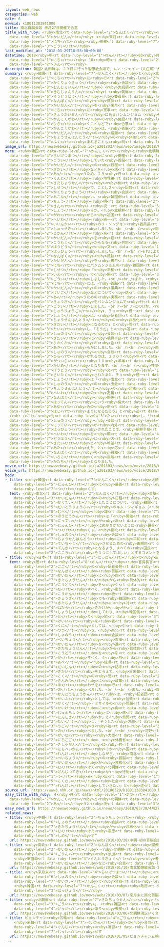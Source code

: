 ```yaml
---
layout: web_news
categories: web
cate: 6
newsid: k10011383841000
title: 南北首脳会談 来月27日開催で合意
title_with_ruby: <ruby>南北<rt data-ruby-level="2">なんぼく</rt></ruby><ruby>首脳<rt data-ruby-level="6">しゅのう</rt></ruby><ruby>会談<rt
  data-ruby-level="3">かいだん</rt></ruby> <ruby>来月<rt data-ruby-level="2">らいげつ</rt></ruby>27<ruby>日<rt
  data-ruby-level="1">にち</rt></ruby><ruby>開催<rt data-ruby-level="7">かいさい</rt></ruby>で<ruby>合意<rt
  data-ruby-level="3">ごうい</rt></ruby>
last_modified_at: '2018-03-29T18:58:00+09:00'
datetime: 2018<ruby>年<rt data-ruby-level="1">ねん</rt></ruby>03<ruby>月<rt data-ruby-level="1">がつ</rt></ruby>29<ruby>日<rt
  data-ruby-level="1">にち</rt></ruby> 18<ruby>時<rt data-ruby-level="2">じ</rt></ruby>58<ruby>分<rt
  data-ruby-level="2">ふん</rt></ruby>
description: 韓国と北朝鮮は、２９日に行った閣僚級会談で、ムン・ジェイン（文在寅）大統領とキム・ジョンウン（金正恩）朝鮮労働党委員長による南北首脳会談を来月２７日に軍事境界線にあるパンムンジョム（板門店）の韓国側の施設で開くことなどで合意しました。韓国側は、首脳会談の議題に朝鮮半島の非核化が含まれることも明らかにしました。
summary: <ruby>韓国<rt data-ruby-level="7">かんこく</rt></ruby>と<ruby>北朝鮮<rt data-ruby-level="7">きたちょうせん</rt></ruby>は、２９<ruby>日<rt
  data-ruby-level="1">にち</rt></ruby>に<ruby>行<rt data-ruby-level="2">い</rt></ruby>った<ruby>閣僚級<rt
  data-ruby-level="7">かくりょうきゅう</rt></ruby><ruby>会談<rt data-ruby-level="3">かいだん</rt></ruby>で、ムン・ジェイン（<ruby>文在寅<rt
  data-ruby-level="8">むんじぇいん</rt></ruby>）<ruby>大統領<rt data-ruby-level="5">だいとうりょう</rt></ruby>とキム・ジョンウン（<ruby>金正恩<rt
  data-ruby-level="8">きむじょんうん</rt></ruby>）<ruby>朝鮮<rt data-ruby-level="7">ちょうせん</rt></ruby><ruby>労働党<rt
  data-ruby-level="6">ろうどうとう</rt></ruby><ruby>委員長<rt data-ruby-level="3">いいんちょう</rt></ruby>による<ruby>南北<rt
  data-ruby-level="2">なんぼく</rt></ruby><ruby>首脳<rt data-ruby-level="6">しゅのう</rt></ruby><ruby>会談<rt
  data-ruby-level="3">かいだん</rt></ruby>を<ruby>来月<rt data-ruby-level="2">らいげつ</rt></ruby>２７<ruby>日<rt
  data-ruby-level="1">にち</rt></ruby>に<ruby>軍事<rt data-ruby-level="4">ぐんじ</rt></ruby><ruby>境界線<rt
  data-ruby-level="5">きょうかいせん</rt></ruby>にあるパンムンジョム（<ruby>板門店<rt data-ruby-level="3">はんもんてん</rt></ruby>）の<ruby>韓国側<rt
  data-ruby-level="7">かんこくがわ</rt></ruby>の<ruby>施設<rt data-ruby-level="7">しせつ</rt></ruby>で<ruby>開<rt
  data-ruby-level="3">ひら</rt></ruby>くことなどで<ruby>合意<rt data-ruby-level="3">ごうい</rt></ruby>しました。<ruby>韓国側<rt
  data-ruby-level="7">かんこくがわ</rt></ruby>は、<ruby>首脳<rt data-ruby-level="6">しゅのう</rt></ruby><ruby>会談<rt
  data-ruby-level="3">かいだん</rt></ruby>の<ruby>議題<rt data-ruby-level="4">ぎだい</rt></ruby>に<ruby>朝鮮半島<rt
  data-ruby-level="7">ちょうせんはんとう</rt></ruby>の<ruby>非核化<rt data-ruby-level="7">ひかくか</rt></ruby>が<ruby>含<rt
  data-ruby-level="7">ふく</rt></ruby>まれることも<ruby>明<rt data-ruby-level="2">あき</rt></ruby>らかにしました。
image_url: https://newswebeasy.github.io/ja201803/news/web/image/2018/03/29/K10011383841_1803291932_1803291937_01_03.jpg
more: <ruby>韓国<rt data-ruby-level="7">かんこく</rt></ruby>と<ruby>北朝鮮<rt data-ruby-level="7">きたちょうせん</rt></ruby>は、<ruby>来月末<rt
  data-ruby-level="4">らいげつまつ</rt></ruby>に<ruby>開催<rt data-ruby-level="7">かいさい</rt></ruby>することで<ruby>合意<rt
  data-ruby-level="3">ごうい</rt></ruby>していた<ruby>首脳<rt data-ruby-level="6">しゅのう</rt></ruby><ruby>会談<rt
  data-ruby-level="3">かいだん</rt></ruby>の<ruby>日程<rt data-ruby-level="5">にってい</rt></ruby>や<ruby>議題<rt
  data-ruby-level="4">ぎだい</rt></ruby>などを<ruby>話<rt data-ruby-level="2">はな</rt></ruby>し<ruby>合<rt
  data-ruby-level="2">あ</rt></ruby>うため、２９<ruby>日<rt data-ruby-level="1">にち</rt></ruby>、<ruby>軍事<rt
  data-ruby-level="4">ぐんじ</rt></ruby><ruby>境界線<rt data-ruby-level="5">きょうかいせん</rt></ruby>にあるパンムンジョムの<ruby>北朝鮮<rt
  data-ruby-level="7">きたちょうせん</rt></ruby><ruby>側<rt data-ruby-level="4">がわ</rt></ruby>の<ruby>施設<rt
  data-ruby-level="7">しせつ</rt></ruby>で、ことし２<ruby>回目<rt data-ruby-level="2">かいめ</rt></ruby>の<ruby>閣僚級<rt
  data-ruby-level="7">かくりょうきゅう</rt></ruby><ruby>会談<rt data-ruby-level="3">かいだん</rt></ruby>を<ruby>行<rt
  data-ruby-level="2">おこな</rt></ruby>い、<ruby>韓国側<rt data-ruby-level="7">かんこくがわ</rt></ruby>からチョ・ミョンギュン（<ruby>趙<rt
  data-ruby-level="8">ちょう</rt></ruby><ruby>明<rt data-ruby-level="2">あき</rt></ruby><ruby>均<rt
  data-ruby-level="5">きん</rt></ruby>）<ruby>統一<rt data-ruby-level="5">とういつ</rt></ruby><ruby>相<rt
  data-ruby-level="7">しょう</rt></ruby>らが、<ruby>北朝鮮<rt data-ruby-level="7">きたちょうせん</rt></ruby><ruby>側<rt
  data-ruby-level="4">がわ</rt></ruby>から<ruby>祖国<rt data-ruby-level="5">そこく</rt></ruby><ruby>平和<rt
  data-ruby-level="3">へいわ</rt></ruby><ruby>統一<rt data-ruby-level="5">とういつ</rt></ruby><ruby>委員会<rt
  data-ruby-level="3">いいんかい</rt></ruby>のリ・ソングォン<ruby>委員長<rt data-ruby-level="3">いいんちょう</rt></ruby>らが<ruby>出席<rt
  data-ruby-level="4">しゅっせき</rt></ruby>しました。<br /><br /><ruby>南北<rt data-ruby-level="2">なんぼく</rt></ruby>は、４<ruby>時間<rt
  data-ruby-level="2">じかん</rt></ruby><ruby>余<rt data-ruby-level="5">あま</rt></ruby>りにわたる<ruby>会談<rt
  data-ruby-level="3">かいだん</rt></ruby>を<ruby>経<rt data-ruby-level="5">へ</rt></ruby>て、３<ruby>項目<rt
  data-ruby-level="7">こうもく</rt></ruby>からなる<ruby>共同<rt data-ruby-level="4">きょうどう</rt></ruby><ruby>報道<rt
  data-ruby-level="5">ほうどう</rt></ruby><ruby>文<rt data-ruby-level="1">ぶん</rt></ruby>を<ruby>発表<rt
  data-ruby-level="3">はっぴょう</rt></ruby>しました。<br /><br />それによりますと、<ruby>双方<rt data-ruby-level="7">そうほう</rt></ruby>は、<ruby>南北<rt
  data-ruby-level="2">なんぼく</rt></ruby><ruby>首脳<rt data-ruby-level="6">しゅのう</rt></ruby><ruby>会談<rt
  data-ruby-level="3">かいだん</rt></ruby>を<ruby>来月<rt data-ruby-level="2">らいげつ</rt></ruby>２７<ruby>日<rt
  data-ruby-level="1">にち</rt></ruby>にパンムンジョムの<ruby>韓国側<rt data-ruby-level="7">かんこくがわ</rt></ruby>の<ruby>施設<rt
  data-ruby-level="7">しせつ</rt></ruby>「<ruby>平和<rt data-ruby-level="3">へいわ</rt></ruby>の<ruby>家<rt
  data-ruby-level="2">いえ</rt></ruby>」で<ruby>開<rt data-ruby-level="3">ひら</rt></ruby>くことで<ruby>合意<rt
  data-ruby-level="3">ごうい</rt></ruby>しました。<br /><br />また、<ruby>来月<rt data-ruby-level="2">らいげつ</rt></ruby>４<ruby>日<rt
  data-ruby-level="1">にち</rt></ruby>には、<ruby>首脳<rt data-ruby-level="6">しゅのう</rt></ruby><ruby>会談<rt
  data-ruby-level="3">かいだん</rt></ruby>の<ruby>儀典<rt data-ruby-level="7">ぎてん</rt></ruby>や<ruby>警護<rt
  data-ruby-level="6">けいご</rt></ruby>などについて<ruby>話<rt data-ruby-level="2">はな</rt></ruby>し<ruby>合<rt
  data-ruby-level="2">あ</rt></ruby>うための<ruby>実務<rt data-ruby-level="5">じつむ</rt></ruby><ruby>協議<rt
  data-ruby-level="4">きょうぎ</rt></ruby>をパンムンジョムで<ruby>行<rt data-ruby-level="2">おこな</rt></ruby>うことなどでも<ruby>合意<rt
  data-ruby-level="3">ごうい</rt></ruby>しました。<br /><br />このほか、<ruby>会談<rt data-ruby-level="3">かいだん</rt></ruby><ruby>終了後<rt
  data-ruby-level="7">しゅうりょうご</rt></ruby>、チョ<ruby>統一<rt data-ruby-level="5">とういつ</rt></ruby><ruby>相<rt
  data-ruby-level="7">しょう</rt></ruby>は、<ruby>記者団<rt data-ruby-level="5">きしゃだん</rt></ruby>から「<ruby>朝鮮半島<rt
  data-ruby-level="7">ちょうせんはんとう</rt></ruby>の<ruby>非核化<rt data-ruby-level="7">ひかくか</rt></ruby>も<ruby>議題<rt
  data-ruby-level="4">ぎだい</rt></ruby>になるのか」と<ruby>問<rt data-ruby-level="3">と</rt></ruby>われたのに<ruby>対<rt
  data-ruby-level="3">たい</rt></ruby>し、「そうだ」と<ruby>答<rt data-ruby-level="2">こた</rt></ruby>え、<ruby>首脳<rt
  data-ruby-level="6">しゅのう</rt></ruby><ruby>会談<rt data-ruby-level="3">かいだん</rt></ruby>の<ruby>議題<rt
  data-ruby-level="4">ぎだい</rt></ruby>に<ruby>朝鮮半島<rt data-ruby-level="7">ちょうせんはんとう</rt></ruby>の<ruby>非核化<rt
  data-ruby-level="7">ひかくか</rt></ruby>が<ruby>含<rt data-ruby-level="7">ふく</rt></ruby>まれることも<ruby>明<rt
  data-ruby-level="2">あき</rt></ruby>らかにしました。<br /><br /><ruby>南北<rt data-ruby-level="2">なんぼく</rt></ruby><ruby>首脳<rt
  data-ruby-level="6">しゅのう</rt></ruby><ruby>会談<rt data-ruby-level="3">かいだん</rt></ruby>が<ruby>開<rt
  data-ruby-level="3">ひら</rt></ruby>かれるのは、２００７<ruby>年<rt data-ruby-level="1">ねん</rt></ruby>１０<ruby>月以来<rt
  data-ruby-level="4">がついらい</rt></ruby>１０<ruby>年半<rt data-ruby-level="2">ねんはん</rt></ruby>ぶり、３<ruby>回目<rt
  data-ruby-level="2">かいめ</rt></ruby>となります。<br /><br /><ruby>共同<rt data-ruby-level="4">きょうどう</rt></ruby><ruby>報道<rt
  data-ruby-level="5">ほうどう</rt></ruby><ruby>文<rt data-ruby-level="1">ぶん</rt></ruby>が<ruby>採択<rt
  data-ruby-level="7">さいたく</rt></ruby>されたあと、チョ<ruby>統一<rt data-ruby-level="5">とういつ</rt></ruby><ruby>相<rt
  data-ruby-level="7">しょう</rt></ruby>は「<ruby>南北<rt data-ruby-level="2">なんぼく</rt></ruby><ruby>首脳<rt
  data-ruby-level="6">しゅのう</rt></ruby>の<ruby>出会<rt data-ruby-level="2">であ</rt></ruby>いは、<ruby>朝鮮半島<rt
  data-ruby-level="7">ちょうせんはんとう</rt></ruby>の<ruby>非核化<rt data-ruby-level="7">ひかくか</rt></ruby>と<ruby>平和<rt
  data-ruby-level="3">へいわ</rt></ruby>の<ruby>定着<rt data-ruby-level="3">ていちゃく</rt></ruby>、<ruby>南北<rt
  data-ruby-level="2">なんぼく</rt></ruby><ruby>関係<rt data-ruby-level="4">かんけい</rt></ruby>の<ruby>発展<rt
  data-ruby-level="6">はってん</rt></ruby>という<ruby>偉大<rt data-ruby-level="7">いだい</rt></ruby>な<ruby>歩<rt
  data-ruby-level="2">あゆ</rt></ruby>みの<ruby>新<rt data-ruby-level="2">あら</rt></ruby>たな<ruby>始<rt
  data-ruby-level="3">はじ</rt></ruby>まりになるだろう」と<ruby>述<rt data-ruby-level="5">の</rt></ruby>べました。<br
  /><br />これに<ruby>対<rt data-ruby-level="3">たい</rt></ruby>し、リ<ruby>委員長<rt data-ruby-level="3">いいんちょう</rt></ruby>は「<ruby>首脳<rt
  data-ruby-level="6">しゅのう</rt></ruby><ruby>会談<rt data-ruby-level="3">かいだん</rt></ruby>の<ruby>日程<rt
  data-ruby-level="5">にってい</rt></ruby>が<ruby>内外<rt data-ruby-level="2">ないがい</rt></ruby>に<ruby>発表<rt
  data-ruby-level="3">はっぴょう</rt></ruby>されたことで、<ruby>朝鮮半島<rt data-ruby-level="7">ちょうせんはんとう</rt></ruby>の<ruby>平和<rt
  data-ruby-level="3">へいわ</rt></ruby>を<ruby>願<rt data-ruby-level="4">ねが</rt></ruby>うすべての<ruby>同胞<rt
  data-ruby-level="7">どうほう</rt></ruby>に<ruby>大<rt data-ruby-level="1">おお</rt></ruby>きな<ruby>期待<rt
  data-ruby-level="3">きたい</rt></ruby>と<ruby>希望<rt data-ruby-level="4">きぼう</rt></ruby>を<ruby>与<rt
  data-ruby-level="7">あた</rt></ruby>えた」と<ruby>応<rt data-ruby-level="5">おう</rt></ruby>じるなど、<ruby>南北<rt
  data-ruby-level="2">なんぼく</rt></ruby>の<ruby>融和<rt data-ruby-level="7">ゆうわ</rt></ruby>ムードを<ruby>色濃<rt
  data-ruby-level="7">いろこ</rt></ruby>く<ruby>反映<rt data-ruby-level="6">はんえい</rt></ruby>した<ruby>形<rt
  data-ruby-level="2">かたち</rt></ruby>となりました。
movie_url: https://newswebeasy.github.io/ja201803/news/web/movie/2018/03/29/k10011383841_201803291932_201803291936.mp4
voice_url: https://newswebeasy.github.io/ja201803/news/web/voice/2018/03/29/k10011383841_201803291932_201803291936.mp3
body:
- title: <ruby>韓国<rt data-ruby-level="7">かんこく</rt></ruby><ruby>大統領府<rt data-ruby-level="5">だいとうりょうふ</rt></ruby>「<ruby>準備<rt
    data-ruby-level="5">じゅんび</rt></ruby>に<ruby>最善<rt data-ruby-level="6">さいぜん</rt></ruby><ruby>尽<rt
    data-ruby-level="7">つ</rt></ruby>くす」
  text: <ruby>南北<rt data-ruby-level="2">なんぼく</rt></ruby><ruby>首脳<rt data-ruby-level="6">しゅのう</rt></ruby><ruby>会談<rt
    data-ruby-level="3">かいだん</rt></ruby>の<ruby>日程<rt data-ruby-level="5">にってい</rt></ruby>が<ruby>確定<rt
    data-ruby-level="5">かくてい</rt></ruby>したことについて、<ruby>韓国<rt data-ruby-level="7">かんこく</rt></ruby><ruby>大統領府<rt
    data-ruby-level="5">だいとうりょうふ</rt></ruby>のキム・ウィギョム（<ruby>金<rt data-ruby-level="1">きん</rt></ruby><ruby>宜<rt
    data-ruby-level="8">むべ</rt></ruby><ruby>謙<rt data-ruby-level="7">けん</rt></ruby>）<ruby>報道官<rt
    data-ruby-level="5">ほうどうかん</rt></ruby>は「<ruby>開催<rt data-ruby-level="7">かいさい</rt></ruby>の<ruby>日程<rt
    data-ruby-level="5">にってい</rt></ruby>が<ruby>決<rt data-ruby-level="3">き</rt></ruby>まったので、<ruby>準備<rt
    data-ruby-level="5">じゅんび</rt></ruby>にぬかりがないように<ruby>最善<rt data-ruby-level="6">さいぜん</rt></ruby>を<ruby>尽<rt
    data-ruby-level="7">つ</rt></ruby>くす。<ruby>南北<rt data-ruby-level="2">なんぼく</rt></ruby><ruby>首脳<rt
    data-ruby-level="6">しゅのう</rt></ruby><ruby>会談<rt data-ruby-level="3">かいだん</rt></ruby>が、<ruby>朝鮮半島<rt
    data-ruby-level="7">ちょうせんはんとう</rt></ruby>に<ruby>平和<rt data-ruby-level="3">へいわ</rt></ruby>を<ruby>定着<rt
    data-ruby-level="3">ていちゃく</rt></ruby>させるための<ruby>画期的<rt data-ruby-level="4">かっきてき</rt></ruby>な<ruby>転機<rt
    data-ruby-level="4">てんき</rt></ruby>となるよう、すべての<ruby>国民<rt data-ruby-level="4">こくみん</rt></ruby>が<ruby>心<rt
    data-ruby-level="2">こころ</rt></ruby>を１つにしてほしい」とするコメントを<ruby>発表<rt data-ruby-level="3">はっぴょう</rt></ruby>しました。
- title: <ruby>日本<rt data-ruby-level="1">にっぽん</rt></ruby>の<ruby>反応<rt data-ruby-level="5">はんのう</rt></ruby>
  text: <ruby>菅<rt data-ruby-level="8">かん</rt></ruby><ruby>官房長官<rt data-ruby-level="7">かんぼうちょうかん</rt></ruby>は<ruby>午後<rt
    data-ruby-level="2">ごご</rt></ruby>の<ruby>記者会見<rt data-ruby-level="3">きしゃかいけん</rt></ruby>で、「<ruby>南北<rt
    data-ruby-level="2">なんぼく</rt></ruby><ruby>首脳<rt data-ruby-level="6">しゅのう</rt></ruby><ruby>会談<rt
    data-ruby-level="3">かいだん</rt></ruby>に<ruby>向<rt data-ruby-level="3">む</rt></ruby>けて、<ruby>北朝鮮<rt
    data-ruby-level="7">きたちょうせん</rt></ruby>から<ruby>具体的<rt data-ruby-level="4">ぐたいてき</rt></ruby>な<ruby>行動<rt
    data-ruby-level="3">こうどう</rt></ruby>を<ruby>引<rt data-ruby-level="2">ひ</rt></ruby>き<ruby>出<rt
    data-ruby-level="2">だ</rt></ruby>すべく、<ruby>南北<rt data-ruby-level="2">なんぼく</rt></ruby><ruby>高官<rt
    data-ruby-level="4">こうかん</rt></ruby><ruby>級<rt data-ruby-level="3">きゅう</rt></ruby><ruby>協議<rt
    data-ruby-level="4">きょうぎ</rt></ruby>でも<ruby>韓国側<rt data-ruby-level="7">かんこくがわ</rt></ruby>から<ruby>北朝鮮<rt
    data-ruby-level="7">きたちょうせん</rt></ruby>に<ruby>対<rt data-ruby-level="3">たい</rt></ruby>して<ruby>働<rt
    data-ruby-level="4">はたら</rt></ruby>きかけが<ruby>行<rt data-ruby-level="2">おこな</rt></ruby>われたと<ruby>承知<rt
    data-ruby-level="5">しょうち</rt></ruby>しており、<ruby>韓国側<rt data-ruby-level="7">かんこくがわ</rt></ruby>の<ruby>取<rt
    data-ruby-level="3">と</rt></ruby>り<ruby>組<rt data-ruby-level="3">く</rt></ruby>みに<ruby>敬意<rt
    data-ruby-level="6">けいい</rt></ruby>を<ruby>表<rt data-ruby-level="6">ひょう</rt></ruby>したい。わが<ruby>国<rt
    data-ruby-level="2">くに</rt></ruby>としては、<ruby>引<rt data-ruby-level="4">ひ</rt></ruby>き<ruby>続<rt
    data-ruby-level="4">つづ</rt></ruby>き、<ruby>南北<rt data-ruby-level="2">なんぼく</rt></ruby><ruby>首脳<rt
    data-ruby-level="6">しゅのう</rt></ruby><ruby>会談<rt data-ruby-level="3">かいだん</rt></ruby>や<ruby>米朝<rt
    data-ruby-level="2">べいちょう</rt></ruby><ruby>首脳<rt data-ruby-level="6">しゅのう</rt></ruby><ruby>会談<rt
    data-ruby-level="3">かいだん</rt></ruby>を<ruby>通<rt data-ruby-level="2">つう</rt></ruby>じて<ruby>北朝鮮<rt
    data-ruby-level="7">きたちょうせん</rt></ruby>から<ruby>具体的<rt data-ruby-level="4">ぐたいてき</rt></ruby>な<ruby>行動<rt
    data-ruby-level="3">こうどう</rt></ruby>を<ruby>引<rt data-ruby-level="2">ひ</rt></ruby>き<ruby>出<rt
    data-ruby-level="2">だ</rt></ruby>すべく、４<ruby>月<rt data-ruby-level="1">がつ</rt></ruby>にある<ruby>安倍<rt
    data-ruby-level="8">あべ</rt></ruby><ruby>総理<rt data-ruby-level="5">そうり</rt></ruby><ruby>大臣<rt
    data-ruby-level="4">だいじん</rt></ruby>の<ruby>訪米<rt data-ruby-level="6">ほうべい</rt></ruby>をはじめあらゆる<ruby>機会<rt
    data-ruby-level="4">きかい</rt></ruby>をとらえて、<ruby>日米韓<rt data-ruby-level="7">にちべいかん</rt></ruby>３か<ruby>国<rt
    data-ruby-level="2">こく</rt></ruby>の<ruby>間<rt data-ruby-level="2">あいだ</rt></ruby>で<ruby>緊密<rt
    data-ruby-level="7">きんみつ</rt></ruby>に<ruby>政策<rt data-ruby-level="6">せいさく</rt></ruby>のすり<ruby>合<rt
    data-ruby-level="2">あ</rt></ruby>わせを<ruby>行<rt data-ruby-level="2">おこな</rt></ruby>っていきたい」と<ruby>述<rt
    data-ruby-level="5">の</rt></ruby>べました。<br /><br />また、<ruby>菅<rt data-ruby-level="8">かん</rt></ruby><ruby>官房長官<rt
    data-ruby-level="7">かんぼうちょうかん</rt></ruby>は、<ruby>記者団<rt data-ruby-level="5">きしゃだん</rt></ruby>が「<ruby>政府<rt
    data-ruby-level="5">せいふ</rt></ruby>としては、<ruby>拉致<rt data-ruby-level="7">らち</rt></ruby>・<ruby>核<rt
    data-ruby-level="7">かく</rt></ruby>・ミサイルの<ruby>問題<rt data-ruby-level="3">もんだい</rt></ruby><ruby>解決<rt
    data-ruby-level="5">かいけつ</rt></ruby>に<ruby>向<rt data-ruby-level="3">む</rt></ruby>け<ruby>順調<rt
    data-ruby-level="4">じゅんちょう</rt></ruby>に<ruby>進<rt data-ruby-level="3">すす</rt></ruby>んでいるという<ruby>認識<rt
    data-ruby-level="7">にんしき</rt></ruby>か」と<ruby>質問<rt data-ruby-level="5">しつもん</rt></ruby>したのに<ruby>対<rt
    data-ruby-level="3">たい</rt></ruby>し、「そうした<ruby>方向<rt data-ruby-level="3">ほうこう</rt></ruby>に<ruby>動<rt
    data-ruby-level="3">うご</rt></ruby>き<ruby>始<rt data-ruby-level="3">はじ</rt></ruby>めてきているのではないか」と<ruby>述<rt
    data-ruby-level="5">の</rt></ruby>べました。<br /><br /><ruby>河野<rt data-ruby-level="8">こうの</rt></ruby><ruby>外務<rt
    data-ruby-level="5">がいむ</rt></ruby><ruby>大臣<rt data-ruby-level="4">だいじん</rt></ruby>は２９<ruby>日午後<rt
    data-ruby-level="2">にちごご</rt></ruby>、<ruby>外務省<rt data-ruby-level="5">がいむしょう</rt></ruby>で<ruby>記者団<rt
    data-ruby-level="5">きしゃだん</rt></ruby>に<ruby>対<rt data-ruby-level="3">たい</rt></ruby>し、「<ruby>日米韓<rt
    data-ruby-level="7">にちべいかん</rt></ruby>３か<ruby>国<rt data-ruby-level="2">こく</rt></ruby>がしっかり<ruby>連携<rt
    data-ruby-level="7">れんけい</rt></ruby>しながら、<ruby>南北<rt data-ruby-level="2">なんぼく</rt></ruby>や<ruby>米朝<rt
    data-ruby-level="2">べいちょう</rt></ruby>の<ruby>首脳<rt data-ruby-level="6">しゅのう</rt></ruby><ruby>会談<rt
    data-ruby-level="3">かいだん</rt></ruby>が<ruby>非核化<rt data-ruby-level="7">ひかくか</rt></ruby>に<ruby>向<rt
    data-ruby-level="3">む</rt></ruby>けて<ruby>北朝鮮<rt data-ruby-level="7">きたちょうせん</rt></ruby>の<ruby>現実的<rt
    data-ruby-level="5">げんじつてき</rt></ruby>な<ruby>行動<rt data-ruby-level="3">こうどう</rt></ruby>を<ruby>生<rt
    data-ruby-level="1">う</rt></ruby>み<ruby>出<rt data-ruby-level="1">だ</rt></ruby>すことにつながっていくよう<ruby>国際<rt
    data-ruby-level="5">こくさい</rt></ruby><ruby>社会<rt data-ruby-level="2">しゃかい</rt></ruby>で<ruby>連携<rt
    data-ruby-level="7">れんけい</rt></ruby>していきたい」と<ruby>述<rt data-ruby-level="5">の</rt></ruby>べました。
source_url: https://www3.nhk.or.jp/news/html/20180329/k10011383841000.html
easy_title_with_ruby: ４<ruby>月<rt data-ruby-level="1">がつ</rt></ruby>２７<ruby>日<rt data-ruby-level="1">にち</rt></ruby>に<ruby>韓国<rt
  data-ruby-level="7">かんこく</rt></ruby>と<ruby>北朝鮮<rt data-ruby-level="7">きたちょうせん</rt></ruby>のトップが<ruby>会<rt
  data-ruby-level="2">あ</rt></ruby>うと<ruby>決<rt data-ruby-level="3">き</rt></ruby>まる
easy_news_url: https://newswebeasy.github.io/news/easy/2018/03/30/4月27日に韓国と北朝鮮のトップが会うと決まる
related_news:
- title: <ruby>中朝<rt data-ruby-level="2">ちゅうちょう</rt></ruby> <ruby>初<rt data-ruby-level="4">はつ</rt></ruby>の<ruby>首脳<rt
    data-ruby-level="6">しゅのう</rt></ruby><ruby>会談<rt data-ruby-level="3">かいだん</rt></ruby>“<ruby>北朝鮮<rt
    data-ruby-level="7">きたちょうせん</rt></ruby>が<ruby>非核化<rt data-ruby-level="7">ひかくか</rt></ruby>に<ruby>向<rt
    data-ruby-level="3">む</rt></ruby>けた<ruby>意思<rt data-ruby-level="3">いし</rt></ruby><ruby>示<rt
    data-ruby-level="5">しめ</rt></ruby>す”
  url: https://newswebeasy.github.io/news/web/2018/03/28/中朝-初の首脳会談北朝鮮が非核化に向けた意思示す
- title: <ruby>南北<rt data-ruby-level="2">なんぼく</rt></ruby><ruby>閣僚級<rt data-ruby-level="7">かくりょうきゅう</rt></ruby><ruby>会談<rt
    data-ruby-level="3">かいだん</rt></ruby> <ruby>北朝鮮<rt data-ruby-level="7">きたちょうせん</rt></ruby>の<ruby>五輪<rt
    data-ruby-level="4">ごりん</rt></ruby><ruby>参加<rt data-ruby-level="4">さんか</rt></ruby>
    <ruby>軍当局<rt data-ruby-level="4">ぐんとうきょく</rt></ruby><ruby>者<rt data-ruby-level="3">しゃ</rt></ruby><ruby>会談<rt
    data-ruby-level="3">かいだん</rt></ruby>など<ruby>合意<rt data-ruby-level="3">ごうい</rt></ruby>
  url: https://newswebeasy.github.io/news/web/2018/01/10/南北閣僚級会談-北朝鮮の五輪参加-軍当局者会談など合意
- title: <ruby>来月末<rt data-ruby-level="4">らいげつまつ</rt></ruby>に<ruby>南北<rt data-ruby-level="2">なんぼく</rt></ruby><ruby>首脳<rt
    data-ruby-level="6">しゅのう</rt></ruby><ruby>会談<rt data-ruby-level="3">かいだん</rt></ruby><ruby>開催<rt
    data-ruby-level="7">かいさい</rt></ruby>で<ruby>合意<rt data-ruby-level="3">ごうい</rt></ruby>
    <ruby>韓国<rt data-ruby-level="7">かんこく</rt></ruby><ruby>政府<rt data-ruby-level="5">せいふ</rt></ruby><ruby>発表<rt
    data-ruby-level="3">はっぴょう</rt></ruby>
  url: https://newswebeasy.github.io/news/web/2018/03/07/来月末に南北首脳会談開催で合意-韓国政府発表
- title: <ruby>北朝鮮<rt data-ruby-level="7">きたちょうせん</rt></ruby>「<ruby>満足<rt data-ruby-level="4">まんぞく</rt></ruby>いく<ruby>合意<rt
    data-ruby-level="3">ごうい</rt></ruby>」 <ruby>韓国<rt data-ruby-level="7">かんこく</rt></ruby>「<ruby>結果<rt
    data-ruby-level="4">けっか</rt></ruby>あり<ruby>失望<rt data-ruby-level="4">しつぼう</rt></ruby>させるものでない」
  url: https://newswebeasy.github.io/news/web/2018/03/06/北朝鮮満足いく合意-韓国結果あり失望させるものでない
- title: ピョンチャン<ruby>五輪<rt data-ruby-level="4">ごりん</rt></ruby><ruby>期間中<rt data-ruby-level="3">きかんちゅう</rt></ruby>
    <ruby>米韓<rt data-ruby-level="7">べいかん</rt></ruby>の<ruby>合同<rt data-ruby-level="2">ごうどう</rt></ruby><ruby>軍事<rt
    data-ruby-level="4">ぐんじ</rt></ruby><ruby>演習<rt data-ruby-level="5">えんしゅう</rt></ruby>は<ruby>実施<rt
    data-ruby-level="7">じっし</rt></ruby>せず
  url: https://newswebeasy.github.io/news/web/2018/01/05/ピョンチャン五輪期間中-米韓の合同軍事演習は実施せず
...
```

